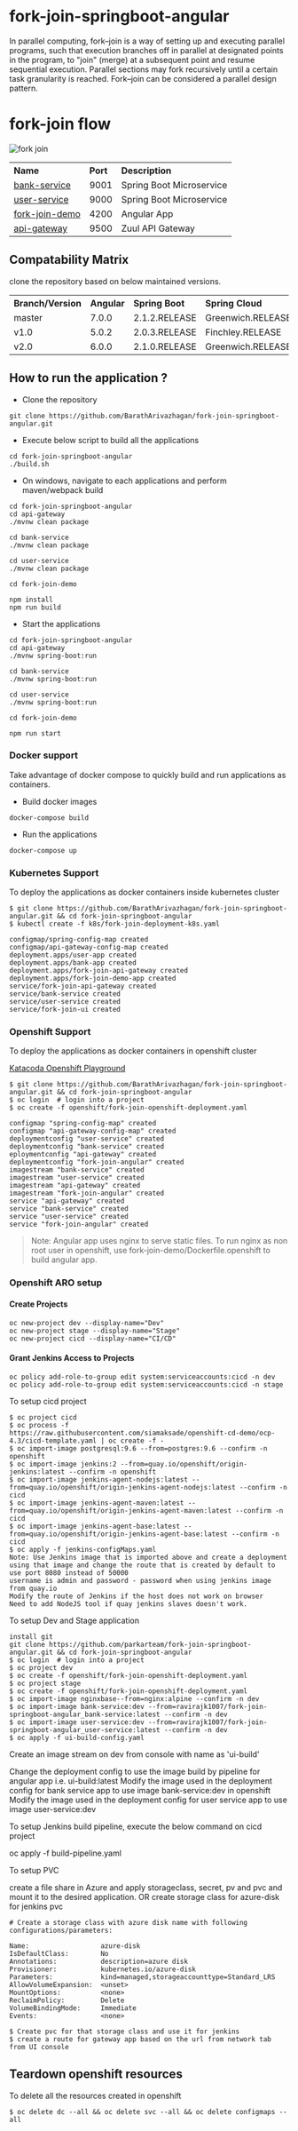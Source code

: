 # fork-join-springboot-angular

In parallel computing, fork–join is a way of setting up and executing parallel programs, such that execution branches off in parallel at designated points in the program, to "join" (merge) at a subsequent point and resume sequential execution. Parallel sections may fork recursively until a certain task granularity is reached. Fork–join can be considered a parallel design pattern.

# fork-join flow


![fork join](images/forkjoin.png)

<table>
 <tr>
    <th style="text-align:left">Name</th>
    <th style="text-align:left">Port</th> 
    <th style="text-align:left">Description</th>
  </tr>
  <tr>
    <td><a href="https://github.com/BarathArivazhagan/fork-join-springboot-angular/tree/master/bank-service"> bank-service</a></td>
    <td>9001</td>
    <td>Spring Boot Microservice</td>
  </tr>
  <tr>
    <td><a href="https://github.com/BarathArivazhagan/fork-join-springboot-angular/tree/master/user-service">user-service</a></td>
    <td>9000</td>
    <td>Spring Boot Microservice</td>
  </tr>
  <tr>
    <td><a href="https://github.com/BarathArivazhagan/fork-join-springboot-angular/tree/master/fork-join-demo">fork-join-demo</a></td>
    <td>4200</td>
    <td>Angular App</td>
  </tr>
  <tr>
    <td><a href="https://github.com/BarathArivazhagan/fork-join-springboot-angular/tree/master/api-gateway">api-gateway</a></td>
    <td>9500</td>
    <td>Zuul API Gateway</td>
  </tr>
  
</table>

## Compatability Matrix

clone the repository based on below maintained versions.

<table>
 <tr>
    <th style="text-align:left">Branch/Version</th>
    <th style="text-align:left">Angular</th> 
    <th style="text-align:left">Spring Boot</th>
    <th style="text-align:left">Spring Cloud</th>
  </tr>
  <tr>
    <td>master</td>
    <td>7.0.0</td>
    <td>2.1.2.RELEASE</td>
    <td>Greenwich.RELEASE</td>
  </tr>
  <tr>
    <td>v1.0</td>
    <td>5.0.2</td>
     <td>2.0.3.RELEASE</td>
    <td>Finchley.RELEASE</td>
  </tr>
  <tr>
    <td>v2.0</td>
    <td>6.0.0</td>
    <td>2.1.0.RELEASE</td>
    <td>Greenwich.RELEASE</td>
  </tr> 
  
</table>

## How to run the application ?

* Clone the repository

```
git clone https://github.com/BarathArivazhagan/fork-join-springboot-angular.git
```

* Execute below script to build all the applications

```
cd fork-join-springboot-angular
./build.sh
```
* On windows, navigate to each applications and perform maven/webpack build
```
cd fork-join-springboot-angular
cd api-gateway 
./mvnw clean package

cd bank-service
./mvnw clean package

cd user-service
./mvnw clean package

cd fork-join-demo

npm install
npm run build
```

* Start the applications

```
cd fork-join-springboot-angular
cd api-gateway 
./mvnw spring-boot:run

cd bank-service
./mvnw spring-boot:run

cd user-service
./mvnw spring-boot:run

cd fork-join-demo

npm run start
```

### Docker support

Take advantage of docker compose to quickly build and run applications as containers.

* Build docker images
```
docker-compose build
```

* Run the applications

```
docker-compose up
```

### Kubernetes Support

To deploy the applications as docker containers inside kubernetes cluster

```
$ git clone https://github.com/BarathArivazhagan/fork-join-springboot-angular.git && cd fork-join-springboot-angular
$ kubectl create -f k8s/fork-join-deployment-k8s.yaml

configmap/spring-config-map created
configmap/api-gateway-config-map created
deployment.apps/user-app created
deployment.apps/bank-app created
deployment.apps/fork-join-api-gateway created
deployment.apps/fork-join-demo-app created
service/fork-join-api-gateway created
service/bank-service created
service/user-service created
service/fork-join-ui created
```

### Openshift Support

To deploy the applications as docker containers in openshift cluster

[Katacoda Openshift Playground](https://www.katacoda.com/courses/openshift/playground)

```
$ git clone https://github.com/BarathArivazhagan/fork-join-springboot-angular.git && cd fork-join-springboot-angular
$ oc login  # login into a project
$ oc create -f openshift/fork-join-openshift-deployment.yaml

configmap "spring-config-map" created
configmap "api-gateway-config-map" created
deploymentconfig "user-service" created
deploymentconfig "bank-service" created
eploymentconfig "api-gateway" created
deploymentconfig "fork-join-angular" created
imagestream "bank-service" created
imagestream "user-service" created
imagestream "api-gateway" created
imagestream "fork-join-angular" created
service "api-gateway" created
service "bank-service" created
service "user-service" created
service "fork-join-angular" created
```
> Note: Angular app uses nginx to serve static files.
        To run nginx as non root user in openshift, use fork-join-demo/Dockerfile.openshift to build angular app.

### Openshift ARO setup

#### Create Projects
```
oc new-project dev --display-name="Dev"
oc new-project stage --display-name="Stage"
oc new-project cicd --display-name="CI/CD"
```
#### Grant Jenkins Access to Projects
```
oc policy add-role-to-group edit system:serviceaccounts:cicd -n dev
oc policy add-role-to-group edit system:serviceaccounts:cicd -n stage
```

To setup cicd project
```
$ oc project cicd
$ oc process -f https://raw.githubusercontent.com/siamaksade/openshift-cd-demo/ocp-4.3/cicd-template.yaml | oc create -f -
$ oc import-image postgresql:9.6 --from=postgres:9.6 --confirm -n openshift
$ oc import-image jenkins:2 --from=quay.io/openshift/origin-jenkins:latest --confirm -n openshift
$ oc import-image jenkins-agent-nodejs:latest --from=quay.io/openshift/origin-jenkins-agent-nodejs:latest --confirm -n cicd
$ oc import-image jenkins-agent-maven:latest --from=quay.io/openshift/origin-jenkins-agent-maven:latest --confirm -n cicd
$ oc import-image jenkins-agent-base:latest --from=quay.io/openshift/origin-jenkins-agent-base:latest --confirm -n cicd
$ oc apply -f jenkins-configMaps.yaml
Note: Use Jenkins image that is imported above and create a deployment using that image and change the route that is created by default to use port 8080 instead of 50000
username is admin and password - password when using jenkins image from quay.io
Modify the route of Jenkins if the host does not work on browser
Need to add NodeJS tool if quay jenkins slaves doesn't work.
```

To setup Dev and Stage application
```
install git
git clone https://github.com/parkarteam/fork-join-springboot-angular.git && cd fork-join-springboot-angular
$ oc login  # login into a project
$ oc project dev
$ oc create -f openshift/fork-join-openshift-deployment.yaml
$ oc project stage
$ oc create -f openshift/fork-join-openshift-deployment.yaml
$ oc import-image nginxbase--from=nginx:alpine --confirm -n dev
$ oc import-image bank-service:dev --from=ravirajk1007/fork-join-springboot-angular_bank-service:latest --confirm -n dev
$ oc import-image user-service:dev --from=ravirajk1007/fork-join-springboot-angular_user-service:latest --confirm -n dev
$ oc apply -f ui-build-config.yaml
```
Create an image stream on dev from console with name as 'ui-build'

Change the deployment config to use the image build by pipeline for angular app i.e. ui-build:latest
Modify the image used in the deployment config for bank service app to use image bank-service:dev in openshift
Modify the image used in the deployment config for user service app to use image user-service:dev

To setup Jenkins build pipeline, execute the below command on cicd project

oc apply -f build-pipeline.yaml

To setup PVC

create a file share in Azure and apply storageclass, secret, pv and pvc and mount it to the desired application.
OR
create storage class for azure-disk for jenkins pvc
```
# Create a storage class with azure disk name with following configurations/parameters:

Name:                  azure-disk
IsDefaultClass:        No
Annotations:           description=azure disk
Provisioner:           kubernetes.io/azure-disk
Parameters:            kind=managed,storageaccounttype=Standard_LRS
AllowVolumeExpansion:  <unset>
MountOptions:          <none>
ReclaimPolicy:         Delete
VolumeBindingMode:     Immediate
Events:                <none>

$ Create pvc for that storage class and use it for jenkins
$ create a route for gateway app based on the url from network tab from UI console
```

## Teardown openshift resources

To delete all the resources created in openshift

```
$ oc delete dc --all && oc delete svc --all && oc delete configmaps --all
```
